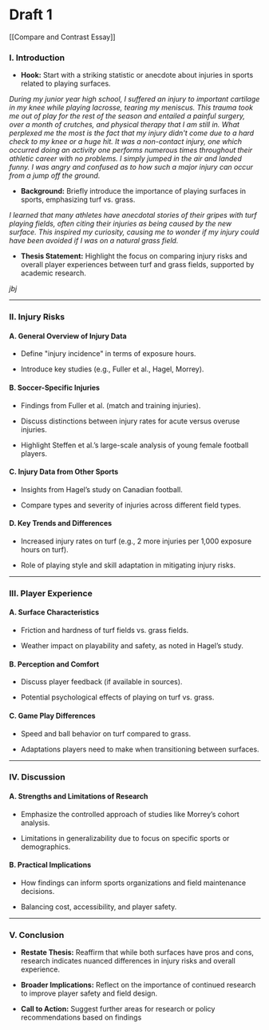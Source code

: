 # Draft 1

[[Compare and Contrast Essay]]

### **I. Introduction**

- **Hook:** Start with a striking statistic or anecdote about injuries in sports related to playing surfaces.

_During my junior year high school, I suffered an injury to important cartilage in my knee while playing lacrosse, tearing my meniscus. This trauma took me out of play for the rest of the season and entailed a painful surgery, over a month of crutches, and physical therapy that I am still in. What perplexed me the most is the fact that my injury didn't come due to a hard check to my knee or a huge hit. It was a non-contact injury, one which occurred doing an activity one performs numerous times throughout their athletic career with no problems. I simply jumped in the air and landed funny. I was angry and confused as to how such a major injury can occur from a jump off the ground._ 

- **Background:** Briefly introduce the importance of playing surfaces in sports, emphasizing turf vs. grass.

_I learned that many athletes have anecdotal stories of their gripes with turf playing fields, often citing their injuries as being caused by the new surface. This inspired my curiosity, causing me to wonder if my injury could have been avoided if I was on a natural grass field._ 

- **Thesis Statement:** Highlight the focus on comparing injury risks and overall player experiences between turf and grass fields, supported by academic research.

_jbj_

---

### **II. Injury Risks**

#### A. **General Overview of Injury Data**

- Define "injury incidence" in terms of exposure hours.

- Introduce key studies (e.g., Fuller et al., Hagel, Morrey).

#### B. **Soccer-Specific Injuries**

- Findings from Fuller et al. (match and training injuries).

- Discuss distinctions between injury rates for acute versus overuse injuries.

- Highlight Steffen et al.’s large-scale analysis of young female football players.

#### C. **Injury Data from Other Sports**

- Insights from Hagel’s study on Canadian football.

- Compare types and severity of injuries across different field types.

#### D. **Key Trends and Differences**

- Increased injury rates on turf (e.g., 2 more injuries per 1,000 exposure hours on turf).

- Role of playing style and skill adaptation in mitigating injury risks.

---

### **III. Player Experience**

#### A. **Surface Characteristics**

- Friction and hardness of turf fields vs. grass fields.

- Weather impact on playability and safety, as noted in Hagel’s study.

#### B. **Perception and Comfort**

- Discuss player feedback (if available in sources).

- Potential psychological effects of playing on turf vs. grass.

#### C. **Game Play Differences**

- Speed and ball behavior on turf compared to grass.

- Adaptations players need to make when transitioning between surfaces.

---

### **IV. Discussion**

#### A. **Strengths and Limitations of Research**

- Emphasize the controlled approach of studies like Morrey’s cohort analysis.

- Limitations in generalizability due to focus on specific sports or demographics.

#### B. **Practical Implications**

- How findings can inform sports organizations and field maintenance decisions.

- Balancing cost, accessibility, and player safety.

---

### **V. Conclusion**

- **Restate Thesis:** Reaffirm that while both surfaces have pros and cons, research indicates nuanced differences in injury risks and overall experience.

- **Broader Implications:** Reflect on the importance of continued research to improve player safety and field design.

- **Call to Action:** Suggest further areas for research or policy recommendations based on findings